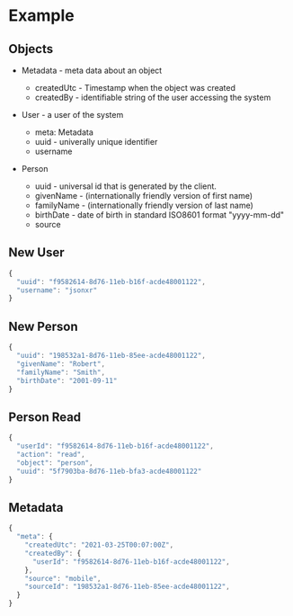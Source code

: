 # Example

## Objects

* Metadata - meta data about an object
  * createdUtc - Timestamp when the object was created
  * createdBy - identifiable string of the user accessing the system

* User - a user of the system
  * meta: Metadata
  * uuid - univerally unique identifier
  * username

* Person
  * uuid - universal id that is generated by the client.
  * givenName - (internationally friendly version of first name)
  * familyName - (internationally friendly version of last name)
  * birthDate - date of birth in standard ISO8601 format "yyyy-mm-dd"
  * source


## New User

```javascript
{
  "uuid": "f9582614-8d76-11eb-b16f-acde48001122",
  "username": "jsonxr"
}
```

## New Person

```javascript
{
  "uuid": "198532a1-8d76-11eb-85ee-acde48001122",
  "givenName": "Robert",
  "familyName": "Smith",
  "birthDate": "2001-09-11"
}
```


## Person Read

```javascript
{
  "userId": "f9582614-8d76-11eb-b16f-acde48001122",
  "action": "read",
  "object": "person",
  "uuid": "5f7903ba-8d76-11eb-bfa3-acde48001122"
}
```


## Metadata

```javascript
{
  "meta": {
    "createdUtc": "2021-03-25T00:07:00Z",
    "createdBy": {
      "userId": "f9582614-8d76-11eb-b16f-acde48001122",
    },
    "source": "mobile",
    "sourceId": "198532a1-8d76-11eb-85ee-acde48001122",
  }
}
```
